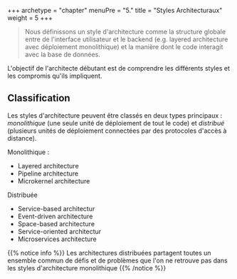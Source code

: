 +++
archetype = "chapter"
menuPre = "5."
title = "Styles Architecturaux"
weight = 5
+++

> Nous définissons un style d'architecture comme la structure globale entre de l'interface utilisateur et le backend (e.g. layered architecture avec déploiement monolithique) et la manière dont le code interagit avec la base de données.

L'objectif de l'architecte débutant est de comprendre les différents styles et les compromis qu'ils impliquent. 

## Classification
Les styles d'architecture peuvent être classés en deux types principaux : *monolithique* (une seule unité de déploiement de tout le code) et *distribué* (plusieurs unités de déploiement connectées par des protocoles d'accès à distance). 

Monolithique :
- Layered architecture
- Pipeline architecture
- Microkernel architecture

Distribuée
- Service-based architectur
- Event-driven architecture
- Space-based architecture
- Service-oriented architectur
- Microservices architecture

{{% notice info %}}
Les architectures distribuées partagent toutes un ensemble commun de défis et de problèmes que l'on ne retrouve pas dans les styles d'architecture monolithique
{{% /notice %}} 
